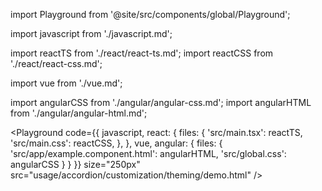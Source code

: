 import Playground from '@site/src/components/global/Playground';

import javascript from './javascript.md';

import reactTS from './react/react-ts.md';
import reactCSS from './react/react-css.md';

import vue from './vue.md';

import angularCSS from './angular/angular-css.md';
import angularHTML from './angular/angular-html.md';

<Playground
  code={{
    javascript,
    react: {
      files: {
        'src/main.tsx': reactTS,
        'src/main.css': reactCSS,
      },
    },
    vue,
    angular: {
      files: {
        'src/app/example.component.html': angularHTML,
        'src/global.css': angularCSS
      }
    }
  }}
  size="250px"
  src="usage/accordion/customization/theming/demo.html"
/>
